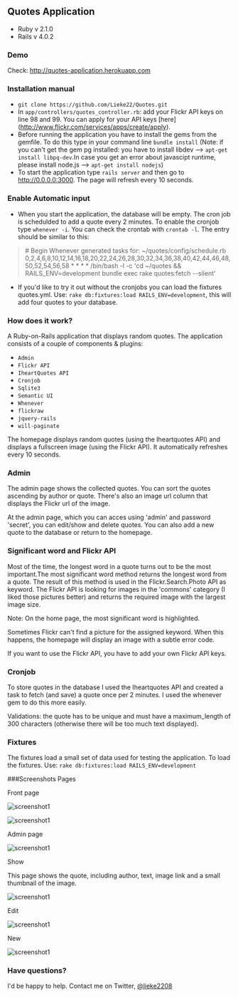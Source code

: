 ## Quotes Application

* Ruby  v 2.1.0
* Rails v 4.0.2

### Demo

Check: http://quotes-application.herokuapp.com

### Installation manual

* `git clone https://github.com/Lieke22/Quotes.git` 
* In `app/controllers/quotes_controller.rb`: add your Flickr API keys on line 98 and 99. You can apply for your API keys [here] (http://www.flickr.com/services/apps/create/apply).
* Before running the application you have to install the gems from the gemfile. To do this type in your command line `bundle install` (Note: if you can't get the gem pg installed: you have to install libdev -->  `apt-get install libpq-dev`.In case you get an error about javascipt runtime, please install node.js --> `apt-get install nodejs`)
* To start the application type `rails server` and then go to http://0.0.0.0:3000. The page will refresh every 10 seconds.

### Enable Automatic input
* When you start the application, the database will be empty. The cron job is schedulded to add a quote every 2 minutes. To enable the cronjob type `whenever -i`. You can check the crontab with `crontab -l`. The entry should be similar to this:

 > \# Begin Whenever generated tasks for: ~/quotes/config/schedule.rb
 > 0,2,4,6,8,10,12,14,16,18,20,22,24,26,28,30,32,34,36,38,40,42,44,46,48,50,52,54,56,58 * * * * /bin/bash -l -c 'cd ~/quotes && RAILS_ENV=development bundle exec rake quotes:fetch --silent'


* If you'd like to try it out without the cronjobs you can load the fixtures quotes.yml. Use: `rake db:fixtures:load RAILS_ENV=development`, this will add four quotes to your database.


### How does it work?
A Ruby-on-Rails application that displays random quotes. The application consists of a couple of components & plugins:

* `Admin`
* `Flickr API`
* `IheartQuotes API`
* `Cronjob`
* `Sqlite3`
* `Semantic UI`
* `Whenever`
* `flickraw`
* `jquery-rails`
* `will-paginate`


The homepage displays random quotes (using the Iheartquotes API) and displays a fullscreen image (using the Flickr API). It automatically refreshes every 10 seconds.

### Admin
The admin page shows the collected quotes. You can sort the quotes ascending by author or quote. There's also an image url column that displays the Flickr url of the image.

At the admin page, which you can acces using 'admin' and password 'secret', you can edit/show and delete quotes. You can also add a new quote to the database or return to the homepage.

### Significant word and Flickr API
Most of the time, the longest word in a quote turns out to be the most important.The most significant word method returns the longest word from a quote. The result of this method is used in the Flickr.Search.Photo API as keyword. The Flickr API is looking for images in the 'commons' category (I liked those pictures better) and returns the required image with the largest image size.

Note: On the home page, the most significant word is highlighted.

Sometimes Flickr can't find a picture for the assigned keyword. When this happens, the homepage will display an image with a subtle error code.

If you want to use the Flickr API, you have to add your own Flickr API keys.

### Cronjob
To store quotes in the database I used the Iheartquotes API and created a task to fetch (and save) a quote once per 2 minutes. I used the whenever gem to do this more easily.

Validations: the quote has to be unique and must have a maximum_length of 300 characters (otherwise there will be too much text displayed).


### Fixtures
The fixtures load a small set of data used for testing the application. To load the fixtures. Use: `rake db:fixtures:load RAILS_ENV=development`

###Screenshots Pages

Front page

![screenshot1](https://raw2.github.com/Lieke22/Quotes/master/app/assets/images/Home.jpg)

![screenshot1](https://raw2.github.com/Lieke22/Quotes/master/app/assets/images/fullscreen.png)


Admin page

![screenshot1](https://raw2.github.com/Lieke22/Quotes/master/app/assets/images/Admin.png)


Show

This page shows the quote, including author, text, image link and a small thumbnail of the image.

![screenshot1](https://raw2.github.com/Lieke22/Quotes/master/app/assets/images/Show.png)


Edit

![screenshot1](https://raw2.github.com/Lieke22/Quotes/master/app/assets/images/Edit.png)


New

![screenshot1](https://raw2.github.com/Lieke22/Quotes/master/app/assets/images/New.png)

### Have questions?

I'd be happy to help. Contact me on Twitter, [@lieke2208](https://twitter.com/lieke2208)
